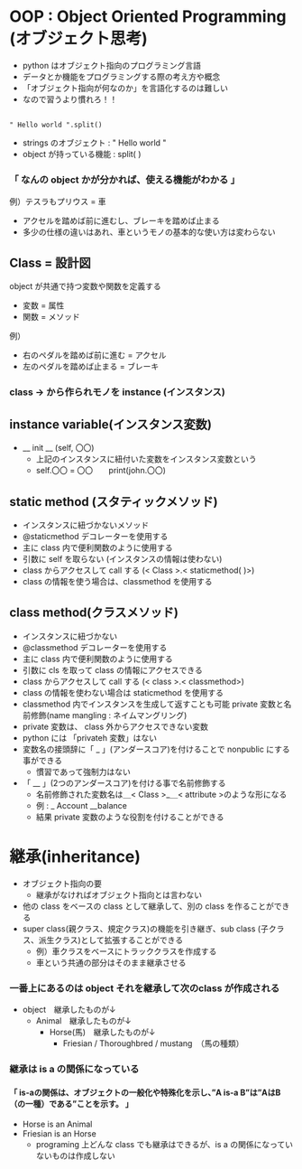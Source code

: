 # OOP : Object Oriented Programming (オブジェクト思考)
- python はオブジェクト指向のプログラミング言語
- データとか機能をプログラミングする際の考え方や概念
- 「オブジェクト指向が何なのか」を言語化するのは難しい
- なので習うより慣れろ！！
##
    " Hello world ".split()
- strings のオブジェクト   : " Hello world "
- object が持っている機能 : split( )
### 「 なんの object かが分かれば、使える機能がわかる 」
例）テスラもプリウス = 車
- アクセルを踏めば前に進むし、ブレーキを踏めば止まる
- 多少の仕様の違いはあれ、車というモノの基本的な使い方は変わらない
## Class = 設計図
object が共通で持つ変数や関数を定義する
- 変数 = 属性
- 関数 = メソッド

例）
- 右のペダルを踏めば前に進む = アクセル
- 左のペダルを踏めば止まる = ブレーキ
### class -> から作られモノを instance (インスタンス)
## instance variable(インスタンス変数)
- __ init __ (self, 〇〇)
  - 上記のインスタンスに紐付いた変数をインスタンス変数という
  - self.〇〇 = 〇〇　　print(john.〇〇)
## static method (スタティックメソッド)
- インスタンスに紐づかないメソッド
- @staticmethod デコレーターを使用する
- 主に class 内で便利関数のように使用する
- 引数に self を取らない (インスタンスの情報は使わない)
- class からアクセスして call する (< Class >.< staticmethod( )>)
- class の情報を使う場合は、classmethod を使用する

## class method(クラスメソッド)
- インスタンスに紐づかない
- @classmethod デコレーターを使用する
- 主に class 内で便利関数のように使用する
- 引数に cls を取って class の情報にアクセスできる
- class からアクセスして call する (< class >.< classmethod>)
- class の情報を使わない場合は staticmethod を使用する
- classmethod 内でインスタンスを生成して返すことも可能
 private 変数と名前修飾(name mangling : ネイムマングリング)
- private 変数は、 class 外からアクセスできない変数
- python には 「privateh 変数」はない
- 変数名の接頭辞に「 _  」(アンダースコア)を付けることで nonpublic にする事ができる
  - 慣習であって強制力はない
- 「 __ 」(2つのアンダースコア)を付ける事で名前修飾する
  - 名前修飾された変数名は＿< Class >_＿< attribute >のような形になる
  - 例 : _ Account __balance
  - 結果 private 変数のような役割を付けることができる
# 継承(inheritance)
- オブジェクト指向の要
  - 継承がなければオブジェクト指向とは言わない
- 他の class をベースの class として継承して、別の class を作ることができる
- super class(親クラス、規定クラス)の機能を引き継ぎ、sub class (子クラス、派生クラス)として拡張することができる
  - 例）車クラスをベースにトラッククラスを作成する
  - 車という共通の部分はそのまま継承させる
### 一番上にあるのは object それを継承して次のclass が作成される
- object　継承したものが↓
  - Animal　継承したものが↓
    - Horse(馬)　継承したものが↓
      - Friesian / Thoroughbred / mustang　（馬の種類）
### 継承は is a の関係になっている
#### 「 is-aの関係は、オブジェクトの一般化や特殊化を示し、”A is-a B”は”AはB（の一種）である”ことを示す。 」
- Horse is an Animal
- Friesian is an Horse
  - programing 上どんな class でも継承はできるが、is a の関係になっていないものは作成しない
